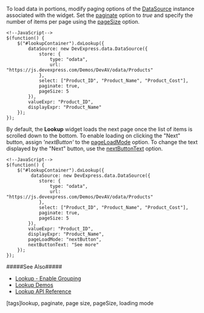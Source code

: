 To load data in portions, modify paging options of the [DataSource](/api-reference/30%20Data%20Layer/DataSource '/Documentation/ApiReference/Data_Layer/DataSource/') instance associated with the widget. Set the [paginate](/api-reference/30%20Data%20Layer/DataSource/1%20Configuration/paginate.md '/Documentation/ApiReference/Data_Layer/DataSource/Configuration/#paginate') option to *true* and specify the number of items per page using the [pageSize](/api-reference/30%20Data%20Layer/DataSource/1%20Configuration/pageSize.md '/Documentation/ApiReference/Data_Layer/DataSource/Configuration/#pageSize') option.

    <!--JavaScript-->
    $(function() {
        $("#lookupContainer").dxLookup({
            dataSource: new DevExpress.data.DataSource({
                store: {
                    type: "odata",
                    url: "https://js.devexpress.com/Demos/DevAV/odata/Products"
                },
                select: ["Product_ID", "Product_Name", "Product_Cost"],
                paginate: true,
                pageSize: 5
            }),
            valueExpr: "Product_ID",
            displayExpr: "Product_Name"
        });
    });

By default, the **Lookup** widget loads the next page once the list of items is scrolled down to the bottom. To enable loading on clicking the "Next" button, assign *'nextButton'* to the [pageLoadMode](/api-reference/10%20UI%20Widgets/dxLookup/1%20Configuration/pageLoadMode.md '/Documentation/ApiReference/UI_Widgets/dxLookup/Configuration/#pageLoadMode') option. To change the text displayed by the "Next" button, use the [nextButtonText](/api-reference/10%20UI%20Widgets/dxLookup/1%20Configuration/nextButtonText.md '/Documentation/ApiReference/UI_Widgets/dxLookup/Configuration/#nextButtonText') option.

    <!--JavaScript-->
    $(function() {
        $("#lookupContainer").dxLookup({
             dataSource: new DevExpress.data.DataSource({
                store: {
                    type: "odata",
                    url: "https://js.devexpress.com/Demos/DevAV/odata/Products"
                },
                select: ["Product_ID", "Product_Name", "Product_Cost"],
                paginate: true,
                pageSize: 5
            }),
            valueExpr: "Product_ID",
            displayExpr: "Product_Name",
            pageLoadMode: "nextButton",
            nextButtonText: "See more"
        });
    });

#####See Also#####
- [Lookup - Enable Grouping](/concepts/05%20Widgets/Lookup/10%20Enable%20Grouping.md '/Documentation/Guide/Widgets/Lookup/Enable_Grouping/')
- [Lookup Demos](https://js.devexpress.com/Demos/WidgetsGallery/Demo/Lookup/Basics)
- [Lookup API Reference](/api-reference/10%20UI%20Widgets/dxLookup '/Documentation/ApiReference/UI_Widgets/dxLookup/')

[tags]lookup, paginate, page size, pageSize, loading mode